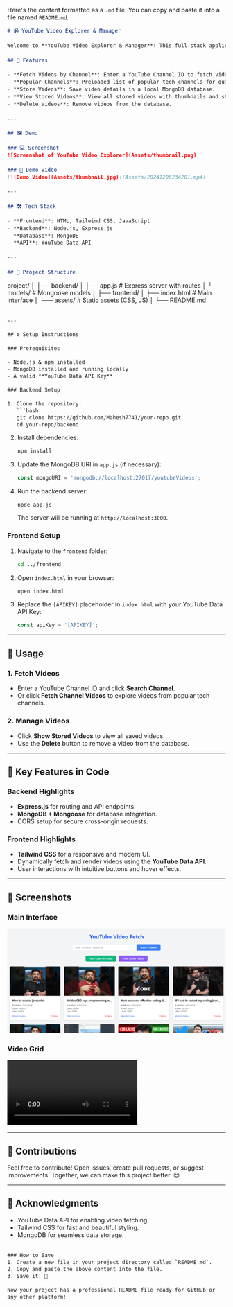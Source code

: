 Here's the content formatted as a `.md` file. You can copy and paste it into a file named `README.md`.

```markdown
# 📹 YouTube Video Explorer & Manager

Welcome to **YouTube Video Explorer & Manager**! This full-stack application allows users to explore YouTube videos by channel, fetch videos dynamically using the YouTube API, and manage video data in a local database. Users can store, view, and delete videos from the database through a simple and intuitive interface.

## 🚀 Features

- **Fetch Videos by Channel**: Enter a YouTube Channel ID to fetch videos dynamically.
- **Popular Channels**: Preloaded list of popular tech channels for quick exploration.
- **Store Videos**: Save video details in a local MongoDB database.
- **View Stored Videos**: View all stored videos with thumbnails and stats.
- **Delete Videos**: Remove videos from the database.

---

## 🖼️ Demo

### 💻 Screenshot
![Screenshot of YouTube Video Explorer](Assets/thumbnail.png)

### 🎥 Demo Video
[![Demo Video](Assets/thumbnail.jpg)](Assets/20241206234201.mp4)

---

## 🛠️ Tech Stack

- **Frontend**: HTML, Tailwind CSS, JavaScript
- **Backend**: Node.js, Express.js
- **Database**: MongoDB
- **API**: YouTube Data API

---

## 📂 Project Structure

```
project/
│
├── backend/
│   ├── app.js  # Express server with routes
│   └── models/ # Mongoose models
│
├── frontend/
│   ├── index.html  # Main interface
│   └── assets/     # Static assets (CSS, JS)
│
└── README.md
```

---

## ⚙️ Setup Instructions

### Prerequisites

- Node.js & npm installed
- MongoDB installed and running locally
- A valid **YouTube Data API Key**

### Backend Setup

1. Clone the repository:
   ```bash
   git clone https://github.com/Mahesh7741/your-repo.git
   cd your-repo/backend
   ```

2. Install dependencies:
   ```bash
   npm install
   ```

3. Update the MongoDB URI in `app.js` (if necessary):
   ```javascript
   const mongoURI = 'mongodb://localhost:27017/youtubeVideos';
   ```

4. Run the backend server:
   ```bash
   node app.js
   ```
   The server will be running at `http://localhost:3000`.

### Frontend Setup

1. Navigate to the `frontend` folder:
   ```bash
   cd ../frontend
   ```

2. Open `index.html` in your browser:
   ```bash
   open index.html
   ```

3. Replace the `[APIKEY]` placeholder in `index.html` with your YouTube Data API Key:
   ```javascript
   const apiKey = '[APIKEY]';
   ```

---

## 🧪 Usage

### 1. Fetch Videos
- Enter a YouTube Channel ID and click **Search Channel**.
- Or click **Fetch Channel Videos** to explore videos from popular tech channels.

### 2. Manage Videos
- Click **Show Stored Videos** to view all saved videos.
- Use the **Delete** button to remove a video from the database.

---

## 🌟 Key Features in Code

### Backend Highlights
- **Express.js** for routing and API endpoints.
- **MongoDB + Mongoose** for database integration.
- CORS setup for secure cross-origin requests.

### Frontend Highlights
- **Tailwind CSS** for a responsive and modern UI.
- Dynamically fetch and render videos using the **YouTube Data API**.
- User interactions with intuitive buttons and hover effects.

---

## 📸 Screenshots

### Main Interface
![Main Interface](Assets\thumbnail.png)

### Video Grid
![Video Grid](Assets\20241206234201.mp4)

---

## 🤝 Contributions

Feel free to contribute! Open issues, create pull requests, or suggest improvements. Together, we can make this project better. 😊

---


## 📝 Acknowledgments

- YouTube Data API for enabling video fetching.
- Tailwind CSS for fast and beautiful styling.
- MongoDB for seamless data storage.
```

### How to Save
1. Create a new file in your project directory called `README.md`.
2. Copy and paste the above content into the file.
3. Save it. 🎉

Now your project has a professional README file ready for GitHub or any other platform!